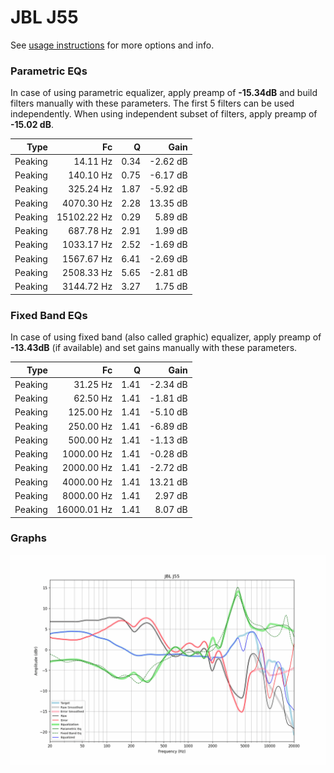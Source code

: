 # JBL J55
See [usage instructions](https://github.com/jaakkopasanen/AutoEq#usage) for more options and info.

### Parametric EQs
In case of using parametric equalizer, apply preamp of **-15.34dB** and build filters manually
with these parameters. The first 5 filters can be used independently.
When using independent subset of filters, apply preamp of **-15.02 dB**.

| Type    | Fc          |    Q | Gain     |
|--------:|------------:|-----:|---------:|
| Peaking | 14.11 Hz    | 0.34 | -2.62 dB |
| Peaking | 140.10 Hz   | 0.75 | -6.17 dB |
| Peaking | 325.24 Hz   | 1.87 | -5.92 dB |
| Peaking | 4070.30 Hz  | 2.28 | 13.35 dB |
| Peaking | 15102.22 Hz | 0.29 | 5.89 dB  |
| Peaking | 687.78 Hz   | 2.91 | 1.99 dB  |
| Peaking | 1033.17 Hz  | 2.52 | -1.69 dB |
| Peaking | 1567.67 Hz  | 6.41 | -2.69 dB |
| Peaking | 2508.33 Hz  | 5.65 | -2.81 dB |
| Peaking | 3144.72 Hz  | 3.27 | 1.75 dB  |

### Fixed Band EQs
In case of using fixed band (also called graphic) equalizer, apply preamp of **-13.43dB**
(if available) and set gains manually with these parameters.

| Type    | Fc          |    Q | Gain     |
|--------:|------------:|-----:|---------:|
| Peaking | 31.25 Hz    | 1.41 | -2.34 dB |
| Peaking | 62.50 Hz    | 1.41 | -1.81 dB |
| Peaking | 125.00 Hz   | 1.41 | -5.10 dB |
| Peaking | 250.00 Hz   | 1.41 | -6.89 dB |
| Peaking | 500.00 Hz   | 1.41 | -1.13 dB |
| Peaking | 1000.00 Hz  | 1.41 | -0.28 dB |
| Peaking | 2000.00 Hz  | 1.41 | -2.72 dB |
| Peaking | 4000.00 Hz  | 1.41 | 13.21 dB |
| Peaking | 8000.00 Hz  | 1.41 | 2.97 dB  |
| Peaking | 16000.01 Hz | 1.41 | 8.07 dB  |

### Graphs
![](./JBL%20J55.png)